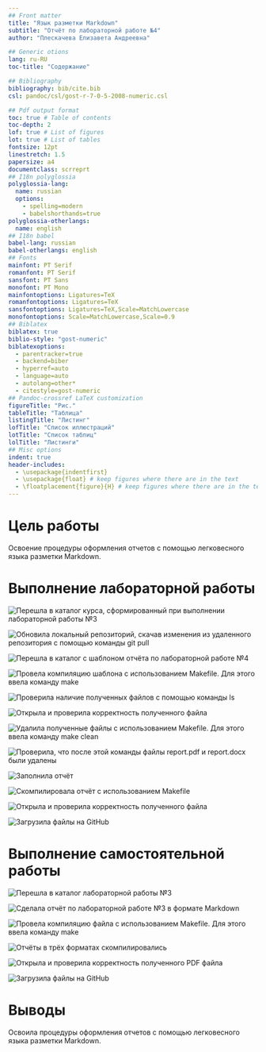 ```yaml
---
## Front matter
title: "Язык разметки Markdown"
subtitle: "Отчёт по лабораторной работе №4"
author: "Плескачева Елизавета Андреевна"

## Generic otions
lang: ru-RU
toc-title: "Содержание"

## Bibliography
bibliography: bib/cite.bib
csl: pandoc/csl/gost-r-7-0-5-2008-numeric.csl

## Pdf output format
toc: true # Table of contents
toc-depth: 2
lof: true # List of figures
lot: true # List of tables
fontsize: 12pt
linestretch: 1.5
papersize: a4
documentclass: scrreprt
## I18n polyglossia
polyglossia-lang:
  name: russian
  options:
	- spelling=modern
	- babelshorthands=true
polyglossia-otherlangs:
  name: english
## I18n babel
babel-lang: russian
babel-otherlangs: english
## Fonts
mainfont: PT Serif
romanfont: PT Serif
sansfont: PT Sans
monofont: PT Mono
mainfontoptions: Ligatures=TeX
romanfontoptions: Ligatures=TeX
sansfontoptions: Ligatures=TeX,Scale=MatchLowercase
monofontoptions: Scale=MatchLowercase,Scale=0.9
## Biblatex
biblatex: true
biblio-style: "gost-numeric"
biblatexoptions:
  - parentracker=true
  - backend=biber
  - hyperref=auto
  - language=auto
  - autolang=other*
  - citestyle=gost-numeric
## Pandoc-crossref LaTeX customization
figureTitle: "Рис."
tableTitle: "Таблица"
listingTitle: "Листинг"
lofTitle: "Список иллюстраций"
lotTitle: "Список таблиц"
lolTitle: "Листинги"
## Misc options
indent: true
header-includes:
  - \usepackage{indentfirst}
  - \usepackage{float} # keep figures where there are in the text
  - \floatplacement{figure}{H} # keep figures where there are in the text
---
```


# Цель работы

Освоение процедуры оформления отчетов с помощью легковесного языка разметки Markdown.

# Выполнение лабораторной работы

![Перешла в каталог курса, сформированный при выполнении лабораторной работы №3](image/1.png)

![Обновила локальный репозиторий, скачав изменения из удаленного репозитория с помощью команды git pull](image/2.png)

![Перешла в каталог с шаблоном отчёта по лабораторной работе №4](image/3.png)

![Провела компиляцию шаблона с использованием Makefile. Для этого ввела команду make](image/4.png)

![Проверила наличие полученных файлов с помощью команды ls](image/5.png)

![Открыла и проверила корректность полученного файла](image/13.png)

![Удалила полученные файлы с использованием Makefile. Для этого ввела команду make clean](image/6.png)

![Проверила, что после этой команды файлы report.pdf и report.docx были удалены](image/7.png)

![Заполнила отчёт](image/9.png)

![Скомпилировала отчёт с использованием Makefile](image/10.png)

![Открыла и проверила корректность полученного файла](image/12.png)

![Загрузила файлы на GitHub](image/11.png)

# Выполнение самостоятельной работы

![Перешла в каталог лабораторной работы №3](image/14.png)

![Сделала отчёт по лабораторной работе №3 в формате Markdown](image/15.png)

![Провела компиляцию файла с использованием Makefile. Для этого ввела команду make](image/16.png)

![Отчёты в трёх форматах скомпилировались](image/17.png)

![Открыла и проверила корректность полученного PDF файла](image/18.png)

![Загрузила файлы на GitHub](image/19.png)

# Выводы

Освоила процедуры оформления отчетов с помощью легковесного языка разметки Markdown.

